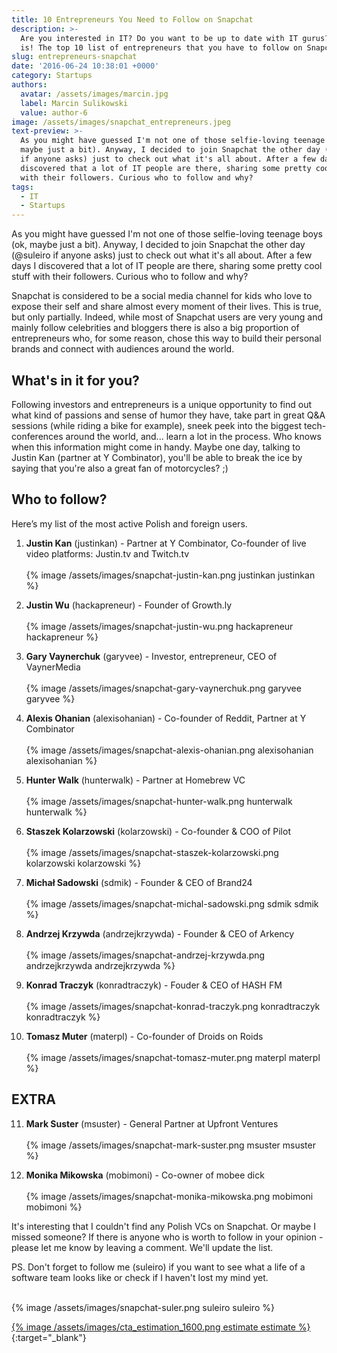```yaml
---
title: 10 Entrepreneurs You Need to Follow on Snapchat
description: >-
  Are you interested in IT? Do you want to be up to date with IT gurus? Here it
  is! The top 10 list of entrepreneurs that you have to follow on Snapchat!
slug: entrepreneurs-snapchat
date: '2016-06-24 10:38:01 +0000'
category: Startups
authors:
  avatar: /assets/images/marcin.jpg
  label: Marcin Sulikowski
  value: author-6
image: /assets/images/snapchat_entrepreneurs.jpeg
text-preview: >-
  As you might have guessed I'm not one of those selfie-loving teenage boys (ok,
  maybe just a bit). Anyway, I decided to join Snapchat the other day (@suleiro
  if anyone asks) just to check out what it's all about. After a few days I
  discovered that a lot of IT people are there, sharing some pretty cool stuff
  with their followers. Curious who to follow and why?
tags:
  - IT
  - Startups
---
```

As you might have guessed I'm not one of those selfie-loving teenage boys (ok, maybe just a bit). Anyway, I decided to join Snapchat the other day (@suleiro if anyone asks) just to check out what it's all about. After a few days I discovered that a lot of IT people are there, sharing some pretty cool stuff with their followers. Curious who to follow and why?

Snapchat is considered to be a social media channel for kids who love to expose their self and share almost every moment of their lives. This is true, but only partially. Indeed, while most of Snapchat users are very young and mainly follow celebrities and bloggers there is also a big proportion of entrepreneurs who, for some reason, chose this way to build their personal brands and connect with audiences around the world.

## What's in it for you?

Following investors and entrepreneurs is a unique opportunity to find out what kind of passions and sense of humor they have, take part in great Q&A sessions (while riding a bike for example), sneek peek into the biggest tech-conferences around the world, and... learn a lot in the process. Who knows when this information might come in handy. Maybe one day, talking to Justin Kan (partner at Y Combinator), you'll be able to break the ice by saying that you're also a great fan of motorcycles? ;)

## Who to follow?

Here’s my list of the most active Polish and foreign users.

1. **Justin Kan** (justinkan) - Partner at Y Combinator, Co-founder of live video platforms: Justin.tv and Twitch.tv
    <br><br>
    {% image /assets/images/snapchat-justin-kan.png justinkan justinkan %}

2. **Justin Wu** (hackapreneur) - Founder of Growth.ly
    <br><br>
    {% image /assets/images/snapchat-justin-wu.png hackapreneur hackapreneur %}

3. **Gary Vaynerchuk** (garyvee) - Investor, entrepreneur, CEO of VaynerMedia
    <br><br>
    {% image /assets/images/snapchat-gary-vaynerchuk.png garyvee garyvee %}

4. **Alexis Ohanian** (alexisohanian) - Co-founder of Reddit, Partner at Y Combinator
    <br><br>
    {% image /assets/images/snapchat-alexis-ohanian.png alexisohanian alexisohanian %}

5. **Hunter Walk** (hunterwalk) - Partner at Homebrew VC
    <br><br>
    {% image /assets/images/snapchat-hunter-walk.png hunterwalk hunterwalk %}

6. **Staszek Kolarzowski** (kolarzowski) - Co-founder & COO of Pilot
    <br><br>
    {% image /assets/images/snapchat-staszek-kolarzowski.png kolarzowski kolarzowski %}

7. **Michał Sadowski** (sdmik) - Founder & CEO of Brand24
    <br><br>
    {% image /assets/images/snapchat-michal-sadowski.png sdmik sdmik %}

8. **Andrzej Krzywda** (andrzejkrzywda) - Founder & CEO of Arkency
    <br><br>
    {% image /assets/images/snapchat-andrzej-krzywda.png andrzejkrzywda andrzejkrzywda %}

9. **Konrad Traczyk** (konradtraczyk) - Fouder & CEO of HASH FM
    <br><br>
    {% image /assets/images/snapchat-konrad-traczyk.png konradtraczyk konradtraczyk %}

10. **Tomasz Muter** (materpl) - Co-founder of Droids on Roids
    <br><br>
    {% image /assets/images/snapchat-tomasz-muter.png materpl materpl %}

## EXTRA

11. **Mark Suster** (msuster) - General Partner at Upfront Ventures
    <br><br>
    {% image /assets/images/snapchat-mark-suster.png msuster msuster %}

12. **Monika Mikowska** (mobimoni) - Co-owner of mobee dick
    <br><br>
    {% image /assets/images/snapchat-monika-mikowska.png mobimoni mobimoni %}

It's interesting that I couldn't find any Polish VCs on Snapchat. Or maybe I missed someone? If there is anyone who is worth to follow in your opinion - please let me know by leaving a comment. We'll update the list.

PS. Don't forget to follow me (suleiro) if you want to see what a life of a software team looks like or check if I haven't lost my mind yet.

<br>
{% image /assets/images/snapchat-suler.png suleiro suleiro %}

[{% image /assets/images/cta_estimation_1600.png estimate estimate %}](https://naturaily.com/get-an-estimate){:target="_blank"}
